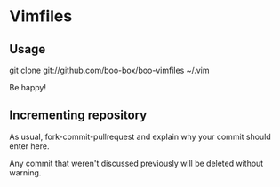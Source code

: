 # Vimfiles

## Usage

git clone git://github.com/boo-box/boo-vimfiles ~/.vim

Be happy!

## Incrementing repository

As usual, fork-commit-pullrequest and explain why your commit should enter here.

Any commit that weren't discussed previously will be deleted without warning.

